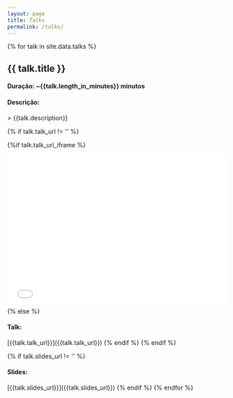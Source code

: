 ```yaml
---
layout: page
title: Talks
permalink: /talks/
---
```


{% for talk in site.data.talks %}
<h2>
{{ talk.title }}
</h2>
<h4> Duração: ~{{talk.length_in_minutes}} minutos </h4>
<h4> Descrição:</h4>
> {{talk.description}}

{% if talk.talk_url != '' %}

{%if talk.talk_url_iframe %}
<iframe style="width: 100%" height="350" src="{{talk.talk_url}}" title="YouTube video player" frameborder="0" allow="accelerometer; autoplay; clipboard-write; encrypted-media; gyroscope; picture-in-picture; web-share" allowfullscreen></iframe>
{% else %}
<h4>Talk:</h4>
[{{talk.talk_url}}]({{talk.talk_url}})
{% endif %}
{% endif %}

{% if talk.slides_url != '' %}
<h4>Slides:</h4>
[{{talk.slides_url}}]({{talk.slides_url}})
{% endif %}
{% endfor %}
